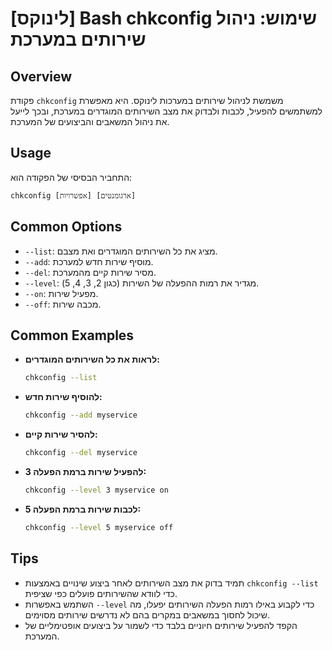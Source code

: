 # [לינוקס] Bash chkconfig שימוש: ניהול שירותים במערכת

## Overview
פקודת `chkconfig` משמשת לניהול שירותים במערכות לינוקס. היא מאפשרת למשתמשים להפעיל, לכבות ולבדוק את מצב השירותים המוגדרים במערכת, ובכך לייעל את ניהול המשאבים והביצועים של המערכת.

## Usage
התחביר הבסיסי של הפקודה הוא:
```
chkconfig [אפשרויות] [ארגומנטים]
```

## Common Options
- `--list`: מציג את כל השירותים המוגדרים ואת מצבם.
- `--add`: מוסיף שירות חדש למערכת.
- `--del`: מסיר שירות קיים מהמערכת.
- `--level`: מגדיר את רמות ההפעלה של השירות (כגון 2, 3, 4, 5).
- `--on`: מפעיל שירות.
- `--off`: מכבה שירות.

## Common Examples
- **לראות את כל השירותים המוגדרים:**
  ```bash
  chkconfig --list
  ```

- **להוסיף שירות חדש:**
  ```bash
  chkconfig --add myservice
  ```

- **להסיר שירות קיים:**
  ```bash
  chkconfig --del myservice
  ```

- **להפעיל שירות ברמת הפעלה 3:**
  ```bash
  chkconfig --level 3 myservice on
  ```

- **לכבות שירות ברמת הפעלה 5:**
  ```bash
  chkconfig --level 5 myservice off
  ```

## Tips
- תמיד בדוק את מצב השירותים לאחר ביצוע שינויים באמצעות `chkconfig --list` כדי לוודא שהשירותים פועלים כפי שציפית.
- השתמש באפשרות `--level` כדי לקבוע באילו רמות הפעלה השירותים יפעלו, מה שיכול לחסוך במשאבים במקרים בהם לא נדרשים שירותים מסוימים.
- הקפד להפעיל שירותים חיוניים בלבד כדי לשמור על ביצועים אופטימליים של המערכת.